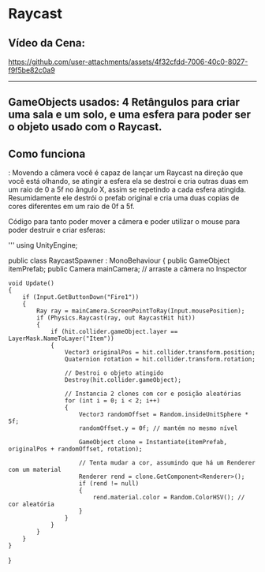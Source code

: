 # Raycast

## Vídeo da Cena:

https://github.com/user-attachments/assets/4f32cfdd-7006-40c0-8027-f9f5be82c0a9

----
GameObjects usados: 4 Retângulos para criar uma sala e um solo, e uma esfera para poder ser o objeto usado com o Raycast.
---

<h2>Como funciona</h2>: Movendo a câmera você é capaz de lançar um Raycast na direção que você está olhando, se atingir a esfera ela se destroi e cria outras duas em um raio de 0 a 5f no ângulo X, assim se repetindo a cada esfera atingida.
Resumidamente ele destrói o prefab original e cria uma duas copias de cores diferentes em um raio de 0f a 5f.

Código para tanto poder mover a câmera e poder utilizar o mouse para poder destruir e criar esferas:

''' 
using UnityEngine;

public class RaycastSpawner : MonoBehaviour
{
    public GameObject itemPrefab;
    public Camera mainCamera; // arraste a câmera no Inspector

    void Update()
    {
        if (Input.GetButtonDown("Fire1"))
        {
            Ray ray = mainCamera.ScreenPointToRay(Input.mousePosition);
            if (Physics.Raycast(ray, out RaycastHit hit))
            {
                if (hit.collider.gameObject.layer == LayerMask.NameToLayer("Item"))
                {
                    Vector3 originalPos = hit.collider.transform.position;
                    Quaternion rotation = hit.collider.transform.rotation;

                    // Destroi o objeto atingido
                    Destroy(hit.collider.gameObject);

                    // Instancia 2 clones com cor e posição aleatórias
                    for (int i = 0; i < 2; i++)
                    {
                        Vector3 randomOffset = Random.insideUnitSphere * 5f;
                        randomOffset.y = 0f; // mantém no mesmo nível

                        GameObject clone = Instantiate(itemPrefab, originalPos + randomOffset, rotation);

                        // Tenta mudar a cor, assumindo que há um Renderer com um material
                        Renderer rend = clone.GetComponent<Renderer>();
                        if (rend != null)
                        {
                            rend.material.color = Random.ColorHSV(); // cor aleatória
                        }
                    }
                }
            }
        }
    }
}


